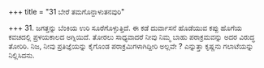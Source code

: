 +++
title = "31 ಬೇರೆ ತಮಗೊನ್ದಾಳುತನವುರಿ"

+++
31. ಜಗತ್ತನ್ನು ಬೆಂಕಿಯ ಉರಿ ಸೂರೆಗೊಳ್ಳುತ್ತಿದೆ. ಈ ಕಡೆ ದುರ್ವಾಸನೆ ಹೊಡೆಯುವ ಕಪ್ಪು ಹೊಗೆಯ ಕವಚದಲ್ಲಿ ಪ್ರಳಯಕಾಲದ ಅಗ್ನಿಯಿದೆ. ತೋರಲು ಸಾಧ್ಯವಾದರೆ ನೀವು ನಿಮ್ಮ ಬಾಹು ಪರಾಕ್ರಮವನ್ನು ಅದರ ವಿರುದ್ಧ  ತೋರಿರಿ. ನಿಜ, ನೀವು ಪ್ರತಿಜ್ಞೆಯನ್ನು ಕೈಗೊಂಡ ಪರಾಕ್ರಮಿಗಳಾಗಿದ್ದೀರಿ ಅಲ್ಲವೇ ? ಎನ್ನುತ್ತಾ ಕೃಷ್ಣನು ಗಲಾಟೆಯನ್ನು ನಿಲ್ಲಿಸಿದನು.